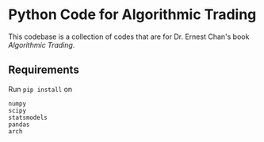 # Python Code for Algorithmic Trading

This codebase is a collection of codes that are for Dr. Ernest Chan's
book *Algorithmic Trading*.

## Requirements

Run `pip install` on

```
numpy
scipy
statsmodels
pandas
arch
```




